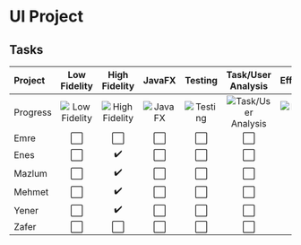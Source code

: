 # UI Project
## Tasks
| Project | Low Fidelity | High Fidelity | JavaFX | Testing | Task/User Analysis | Efficiency | Flowchart
| :--- | :----: | :----: | :----: | :----: | :----: | :----: | :----:
| Progress |![Low Fidelity](https://progress-bar.dev/0/)|![High Fidelity](https://progress-bar.dev/50/)|![JavaFX](https://progress-bar.dev/0/)|![Testing](https://progress-bar.dev/0/)|![Task/User Analysis](https://progress-bar.dev/0/)|![Efficiency](https://progress-bar.dev/0/)|![Flowchart](https://progress-bar.dev/0/)
| Emre | ⬜️ | ⬜️ | ⬜️ | ⬜️ | ⬜️ | ⬜️ | ⬜️ |
| Enes | ⬜️ | :heavy_check_mark: | ⬜️ | ⬜️ | ⬜️ | ⬜️ | ⬜️ |
| Mazlum | ⬜️ | :heavy_check_mark: | ⬜️ | ⬜️ | ⬜️ | ⬜️ | ⬜️ |
| Mehmet | ⬜️ | :heavy_check_mark: | ⬜️ | ⬜️ | ⬜️ | ⬜️ | ⬜️ |
| Yener | ⬜️ | :heavy_check_mark: | ⬜️ | ⬜️ | ⬜️ | ⬜️ | ⬜️ |
| Zafer | ⬜️ | ⬜️ | ⬜️ | ⬜️ | ⬜️ | ⬜️ | ⬜️ |
